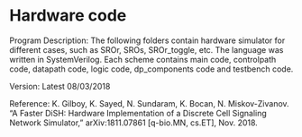 # Hardware code 

Program Description: The following folders contain hardware simulator for different cases, such as SROr, SROs, SROr_toggle, etc. The language was written in SystemVerilog. Each scheme contains main code, controlpath code, datapath code, logic code, dp_components code and testbench code. 

Version: Latest 08/03/2018

Reference: K. Gilboy, K. Sayed, N. Sundaram, K. Bocan, N. Miskov-Zivanov. “A Faster DiSH: Hardware Implementation of a Discrete Cell Signaling Network Simulator,” arXiv:1811.07861 [q-bio.MN, cs.ET], Nov. 2018.
